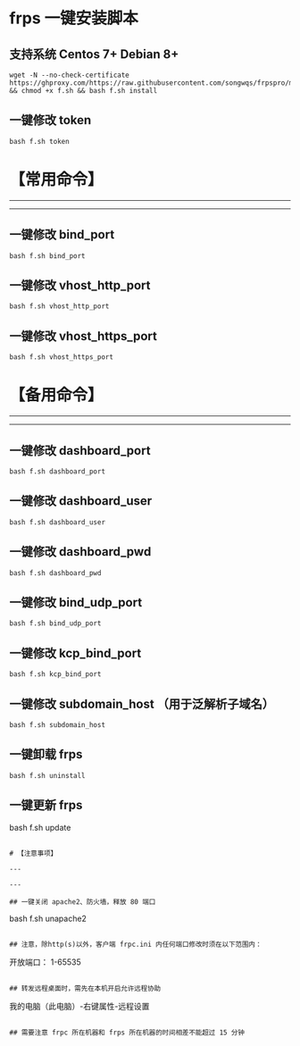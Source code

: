 # frps 一键安装脚本
## 支持系统 Centos 7+ Debian 8+
```
wget -N --no-check-certificate https://ghproxy.com/https://raw.githubusercontent.com/songwqs/frpspro/master/f.sh && chmod +x f.sh && bash f.sh install
```

## 一键修改 token
```
bash f.sh token
```


# 【常用命令】

---

---

## 一键修改 bind_port
```
bash f.sh bind_port
```

## 一键修改 vhost_http_port
```
bash f.sh vhost_http_port
```

## 一键修改 vhost_https_port
```
bash f.sh vhost_https_port
```


# 【备用命令】

---

---

## 一键修改 dashboard_port
```
bash f.sh dashboard_port
```

## 一键修改 dashboard_user
```
bash f.sh dashboard_user
```

## 一键修改 dashboard_pwd
```
bash f.sh dashboard_pwd
```

## 一键修改 bind_udp_port
```
bash f.sh bind_udp_port
```

## 一键修改 kcp_bind_port
```
bash f.sh kcp_bind_port
```

## 一键修改 subdomain_host （用于泛解析子域名）
```
bash f.sh subdomain_host
```

## 一键卸载 frps
```
bash f.sh uninstall
```
## 一键更新 frps
bash f.sh update
```

# 【注意事项】

---

---

## 一键关闭 apache2、防火墙，释放 80 端口
```
bash f.sh unapache2
```

## 注意，除http(s)以外，客户端 frpc.ini 内任何端口修改时须在以下范围内：
```
开放端口： 1-65535
```

## 转发远程桌面时，需先在本机开启允许远程协助
```
我的电脑（此电脑）-右键属性-远程设置
```

## 需要注意 frpc 所在机器和 frps 所在机器的时间相差不能超过 15 分钟
